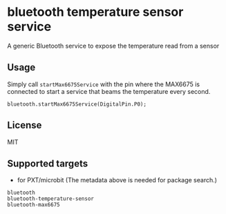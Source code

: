 # bluetooth temperature sensor service

A generic Bluetooth service to expose the temperature read from a sensor

## Usage

Simply call ``startMax6675Service`` with the pin where the MAX6675 is connected
to start a service that beams the temperature every second.

```blocks
bluetooth.startMax6675Service(DigitalPin.P0);
```

## License

MIT

## Supported targets

* for PXT/microbit
(The metadata above is needed for package search.)

```package
bluetooth
bluetooth-temperature-sensor
bluetooth-max6675
```